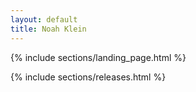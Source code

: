 ```yaml
---
layout: default
title: Noah Klein
---
```


<!-- Landing Page -->
{% include sections/landing_page.html %}

<!-- Mixing -->
{% include sections/releases.html %}


